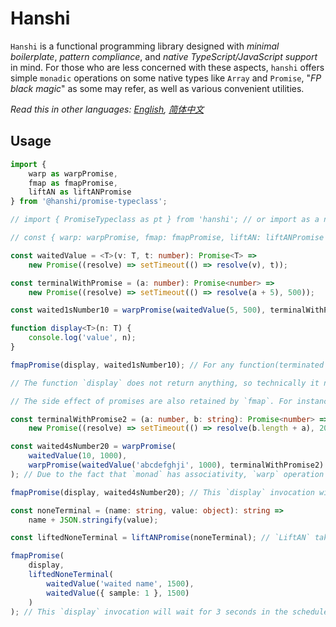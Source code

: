 # Hanshi

`Hanshi` is a functional programming library designed with _minimal boilerplate_, _pattern compliance_, and _native TypeScript/JavaScript support_ in mind.
For those who are less concerned with these aspects, `hanshi` offers simple `monadic` operations on some native types like `Array` and `Promise`, "_FP black magic_" as some may refer, as well as various convenient utilities.

_Read this in other languages: [English](README.md), [简体中文](README.zh-cn.md)_

## Usage

```Typescript
import {
    warp as warpPromise,
    fmap as fmapPromise,
    liftAN as liftANPromise
} from '@hanshi/promise-typeclass';

// import { PromiseTypeclass as pt } from 'hanshi'; // or import as a namespace and refer as `pt.warp`.

// const { warp: warpPromise, fmap: fmapPromise, liftAN: liftANPromise } = pt; // or destruct and rename.

const waitedValue = <T>(v: T, t: number): Promise<T> =>
    new Promise((resolve) => setTimeout(() => resolve(v), t));

const terminalWithPromise = (a: number): Promise<number> =>
    new Promise((resolve) => setTimeout(() => resolve(a + 5), 500));

const waited1sNumber10 = warpPromise(waitedValue(5, 500), terminalWithPromise); // For any function that returns a promise, warp(or `>>=` in `haskell) can `partial apply` a promise as if it's normal(awaited), and **return as usual**.

function display<T>(n: T) {
    console.log('value', n);
}

fmapPromise(display, waited1sNumber10); // For any function(terminated with a promise or not), `fmap` can apply a promise instead of the normal(awaited), but **returns a Promise of the value as result**.

// The function `display` does not return anything, so technically it now returns a Promise<void>.

// The side effect of promises are also retained by `fmap`. For instance this `display` invocation will wait for 1 second in the scheduler.

const terminalWithPromise2 = (a: number, b: string): Promise<number> =>
    new Promise((resolve) => setTimeout(() => resolve(b.length + a), 2000));

const waited4sNumber20 = warpPromise(
    waitedValue(10, 1000),
    warpPromise(waitedValue('abcdefghji', 1000), terminalWithPromise2)
); // Due to the fact that `monad` has associativity, `warp` operation works in a reverse order from `partial application`.

fmapPromise(display, waited4sNumber20); // This `display` invocation will wait for 4 seconds in the scheduler, since all the side effects are retained.

const noneTerminal = (name: string, value: object): string =>
    name + JSON.stringify(value);

const liftedNoneTerminal = liftANPromise(noneTerminal); // `LiftAN` takes a function and returns a version of it that all parameters and the return value are promises.

fmapPromise(
    display,
    liftedNoneTerminal(
        waitedValue('waited name', 1500),
        waitedValue({ sample: 1 }, 1500)
    )
); // This `display` invocation will wait for 3 seconds in the scheduler, since all the side effects are retained.
```
